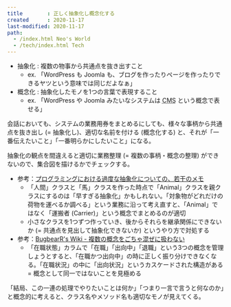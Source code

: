 ```yaml
---
title        : 正しく抽象化し概念化する
created      : 2020-11-17
last-modified: 2020-11-17
path:
  - /index.html Neo's World
  - /tech/index.html Tech
---
```


- 抽象化 : 複数の物事から共通点を抜き出すこと
  - ex. 「WordPress も Joomla も、ブログを作ったりページを作ったりできるヤツという意味では同じだよなぁ」
- 概念化 : 抽象化したモノを1つの言葉で表現すること
  - ex. 「WordPress や Joomla みたいなシステムは <abbr title="Contents Management System">CMS</abbr> という概念で表せる」

会話においても、システムの業務用券をまとめるにしても、様々な事柄から共通点を抜き出し (= 抽象化し)、適切な名前を付ける (概念化する) と、それが「一番伝えたいこと」「一番明らかにしたいこと」になる。

抽象化の観点を間違えると適切に業務整理 (= 複数の事柄・概念の整理) ができないので、集合図を描けるかでチェックする。

- 参考：[プログラミングにおける過度な抽象化についての、若干のメモ](http://bugrammer.hateblo.jp/entry/2013/07/23/005601)
  - 「人間」クラスと「馬」クラスを作った時点で「Animal」クラスを親クラスにするのは「早すぎる抽象化」かもしれない。「対象物がどれだけの荷物を運べるか調べる」という業務に沿って考え直すと、「Animal」ではなく「運搬者 (Carrier)」という概念でまとめるのが適切
  - 小さなクラスを1つずつ作っていき、後からそれらを継承関係にできないか (= 共通点を見出して抽象化できないか) というやり方で対処する
- 参考：[BugbearR's Wiki - 複数の概念をごちゃ混ぜに扱わない](http://www.bugbearr.jp/?%E9%96%8B%E7%99%BA%E8%A6%8F%E7%B4%84%2F110)
  - 「在職状態」カラムで「在職」「出向中」「退職」という3つの概念を管理しょうとすると、「在職かつ出向中」の時に正しく振り分けできなくなる。「在職状況」の中に「出向状況」というカスケードされた構造がある = 概念として同一ではないことを見極める

「結局、この一連の処理でやりたいことは何か」「つまり一言で言うと何なのか」と概念的に考えると、クラス名やメソッド名も適切なモノが見えてくる。

